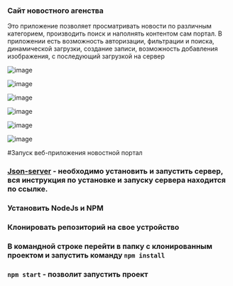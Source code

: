 
### Сайт новостного агенства
Это приложение позволяет просматривать новости по различным категорием, производить поиск и наполнять контентом сам портал.
В приложении есть возможность авторизации, фильтрации и поиска, динамической загрузки, создание записи, возможность добавления изображения, с последующий загрузкой на сервер 

![image](https://user-images.githubusercontent.com/68498352/111546777-3edef300-8789-11eb-99c2-19b0bcd2720f.png)

![image](https://user-images.githubusercontent.com/68498352/111546355-9892ed80-8788-11eb-8d7f-3ed055242b0d.png)

![image](https://user-images.githubusercontent.com/68498352/111546707-240c7e80-8789-11eb-996e-4fd3cb5e2f18.png)

![image](https://user-images.githubusercontent.com/68498352/111546726-2c64b980-8789-11eb-9be1-20b3a2d2b9bf.png)

![image](https://user-images.githubusercontent.com/68498352/111546754-34bcf480-8789-11eb-90b1-13b7bbb5be4b.png)

![image](https://user-images.githubusercontent.com/68498352/111546829-5027ff80-8789-11eb-8c41-4232f5dc79a6.png)






#Запуск веб-приложения новостной портал
### [Json-server](https://github.com/MBalemba/LabProject_Front2021_Server) - необходимо установить и запустить сервер, вся инструкция по установке и запуску сервера находится по ссылке.
### Установить NodeJs и NPM
### Клонировать репозиторий на свое устройство
### В командной строке перейти в папку с клонированным проектом и запустить команду `npm install`
### `npm start` - позволит запустить проект








